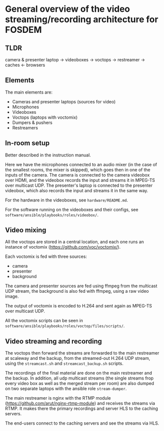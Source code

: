 # General overview of the video streaming/recording architecture for FOSDEM

## TLDR

camera & presenter laptop -> videoboxes -> voctops -> restreamer -> caches <- browsers

## Elements

The main elements are:

* Cameras and presenter laptops (sources for video)
* Microphones
* Videoboxes
* Voctops (laptops with voctomix)
* Dumpers & pushers
* Restreamers

## In-room setup

Better described in the instruction manual.

Here we have the microphones connected to an audio mixer (in the case of the smallest rooms, the mixer is skipped), which goes then in one of the inputs of the camera. The camera is connected to the camera videobox over HDMI, and the videobox records the input and streams it in MPEG-TS over multicast UDP. The presenter's laptop is connected to the presenter videobox, which also records the input and streams it in the same way. 

For the hardware in the videoboxes, see `hardware/README.md`.

For the software running on the videoboxes and their configs, see `software/ansible/playbooks/roles/videobox/`.

## Video mixing

All the voctops are stored in a central location, and each one runs an instance of voctomix (https://github.com/voc/voctomix/).

Each voctomix is fed with three sources:

* camera
* presenter
* background

The camera and presenter sources are fed using ffmpeg from the multicast UDP stream, the background is also fed with ffmpeg, using a raw video image. 

The output of voctomix is encoded to H.264 and sent again as MPEG-TS over multicast UDP.

All the voctomix scripts can be seen in `software/ansible/playbooks/roles/voctop/files/scripts/`.

## Video streaming and recording

The voctops then forward the streams are forwarded to the main restreamer at scaleway and the backup, from the streamed-out H.264 UDP stream, using the `streamcast.sh` and `streamcast_backup.sh` scripts.

The recordings of the final material are done on the main restreamer and the backup. In addition, all udp multicast streams (the single streams frop every video box as well as the merged stream per room) are also dumped on two separate laptops with the ansible role `stream-dumper`.

The main restreamer is nginx with the RTMP module (https://github.com/arut/nginx-rtmp-module) and receives the streams via RTMP. It makes there the primary recordings and server HLS to the caching servers.

The end-users connect to the caching servers and see the streams via HLS.
